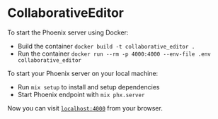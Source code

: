 # CollaborativeEditor

To start the Phoenix server using Docker:

-   Build the container `docker build -t collaborative_editor .`
-   Run the container `docker run --rm -p 4000:4000 --env-file .env collaborative_editor`

To start your Phoenix server on your local machine:

-   Run `mix setup` to install and setup dependencies
-   Start Phoenix endpoint with `mix phx.server`

Now you can visit [`localhost:4000`](http://localhost:4000) from your browser.
